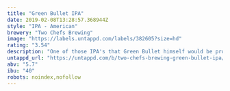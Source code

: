 ```yaml
---
title: "Green Bullet IPA"
date: 2019-02-08T13:28:57.368944Z
style: "IPA - American"
brewery: "Two Chefs Brewing"
image: "https://labels.untappd.com/labels/382605?size=hd"
rating: "3.54"
description: "One of those IPA's that Green Bullet himself would be proud of. A flowery bom of hops with a full body and a light bitter aftertaste."
untappd_url: "https://untappd.com/b/two-chefs-brewing-green-bullet-ipa/382605"
abv: "5.7"
ibu: "40"
robots: noindex,nofollow
---
```

